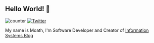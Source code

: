 ## Hello World! 👋
<p>
    <img alt="counter" src="https://enjed509yvygouz.m.pipedream.net">
    <a href="https://twitter.com/Dev_Moath">
        <img alt="Twitter" src="https://img.shields.io/twitter/follow/dev_moath?style=for-the-badge">
    </a>
</p>

My name is Moath, I'm Software Developer and Creator of [Information Systems Blog](https://infosystems.blog/)
